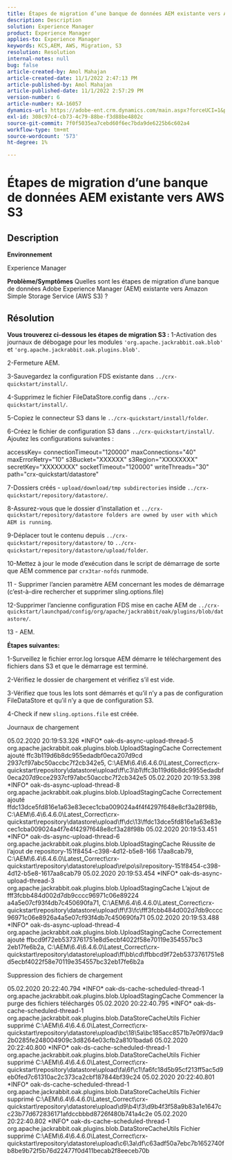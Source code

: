 ```yaml
---
title: Étapes de migration d’une banque de données AEM existante vers AWS S3
description: Description
solution: Experience Manager
product: Experience Manager
applies-to: Experience Manager
keywords: KCS,AEM, AWS, Migration, S3
resolution: Resolution
internal-notes: null
bug: false
article-created-by: Amol Mahajan
article-created-date: 11/1/2022 2:47:13 PM
article-published-by: Amol Mahajan
article-published-date: 11/1/2022 2:57:29 PM
version-number: 6
article-number: KA-16057
dynamics-url: https://adobe-ent.crm.dynamics.com/main.aspx?forceUCI=1&pagetype=entityrecord&etn=knowledgearticle&id=4fd5180d-f459-ed11-9561-6045bd006ce9
exl-id: 308c97c4-cb73-4c79-88be-f3d88be4802c
source-git-commit: 7f0f5035ea7cebd60f6ec7bda9de6225b6c602a4
workflow-type: tm+mt
source-wordcount: '573'
ht-degree: 1%

---
```


# Étapes de migration d’une banque de données AEM existante vers AWS S3

## Description


<b>Environnement</b>

Experience Manager


<b>Problème/Symptômes</b>
Quelles sont les étapes de migration d’une banque de données Adobe Experience Manager (AEM) existante vers Amazon Simple Storage Service (AWS S3) ?


## Résolution

<b>Vous trouverez ci-dessous les étapes de migration S3 :</b>
1-Activation des journaux de débogage pour les modules `'org.apache.jackrabbit.oak.blob'` et `'org.apache.jackrabbit.oak.plugins.blob'`.

2-Fermeture AEM.

3-Sauvegardez la configuration FDS existante dans `../crx-quickstart/install/`.

4-Supprimez le fichier FileDataStore.config dans `../crx-quickstart/install/`.

5-Copiez le connecteur S3 dans le `../crx-quickstart/install/folder`.

6-Créez le fichier de configuration S3 dans `../crx-quickstart/install/`. Ajoutez les configurations suivantes :

accessKey= connectionTimeout=&quot;120000&quot; maxConnections=&quot;40&quot; maxErrorRetry=&quot;10&quot; s3Bucket=&quot;XXXXXX&quot; s3Region=&quot;XXXXXXXX&quot; secretKey=&quot;XXXXXXXX&quot; socketTimeout=&quot;120000&quot; writeThreads=&quot;30&quot; path=&quot;crx-quickstart/datastore&quot;

7-Dossiers créés - `upload/download/tmp subdirectories` inside `../crx-quickstart/repository/datastore/`.

8-Assurez-vous que le dossier d’installation et `../crx-quickstart/repository/datastore folders are owned by user with which AEM is running`.

9-Déplacer tout le contenu depuis `../crx-quickstart/repository/datastore/` to `../crx-quickstart/repository/datastore/upload/folder`.

10-Mettez à jour le mode d’exécution dans le script de démarrage de sorte que AEM commence par `crx3tar-nofds` runmode.

11 - Supprimer l’ancien paramètre AEM concernant les modes de démarrage (c’est-à-dire rechercher et supprimer sling.options.file)

12-Supprimer l’ancienne configuration FDS mise en cache AEM de `../crx-quickstart/launchpad/config/org/apache/jackrabbit/oak/plugins/blob/datastore/`.

13 - AEM.

<b>Étapes suivantes:</b>

1-Surveillez le fichier error.log lorsque AEM démarre le téléchargement des fichiers dans S3 et que le démarrage est terminé.

2-Vérifiez le dossier de chargement et vérifiez s’il est vide.

3-Vérifiez que tous les lots sont démarrés et qu’il n’y a pas de configuration FileDataStore et qu’il n’y a que de configuration S3.

4-Check if new `sling.options.file` est créée.

Journaux de chargement

05.02.2020 20:19:53.326 \*INFO\* oak-ds-async-upload-thread-5 org.apache.jackrabbit.oak.plugins.blob.UploadStagingCache Correctement ajouté ffc3b119d6b8dc955edadbf0eca207d9cd 2937cf97abc50accbc7f2cb342e5, C:\AEM\6.4\6.4.6.0\Latest_Correct\crx-quickstart\repository\datastore\upload\ff\c3\b1\ffc3b119d6b8dc9955edadbf0eca207d9cce2937cf97abc50accbc7f2cb342e5 05.02.2020 20:19:53.398 \*INFO\* oak-ds-async-upload-thread-8 org.apache.jackrabbit.oak.plugins.blob.UploadStagingCache Correctement ajouté ffdc13dce5fd816e1a63e83ecec1cba009024a4f4f4297f648e8cf3a28f98b, C:\AEM\6.4\6.4.6.0\Latest_Correct\crx-quickstart\repository\datastore\upload\ff\dc\13\ffdc13dce5fd816e1a63e83ecec1cba009024a4f7e4f4297f648e8cf3a28f98b 05.02.2020 20:19:53.451 \*INFO\* oak-ds-async-upload-thread-6 org.apache.jackrabbit.oak.plugins.blob.UploadStagingCache Réussite de l’ajout de repository-151f8454-c398-4d12-b5e8-166 17aa8cab79, C:\AEM\6.4\6.4.6.0\Latest_Correct\crx-quickstart\repository\datastore\upload\re\po\si\repository-151f8454-c398-4d12-b5e8-1617aa8cab79 05.02.2020 20:19:53.454 \*INFO\* oak-ds-async-upload-thread-3 org.apache.jackrabbit.oak.plugins.blob.UploadStagingCache L’ajout de fff3fcbb484d002d7db9cccc96971c06e89224 a4a5e07cf93f4db7c450690fa71, C:\AEM\6.4\6.4.6.0\Latest_Correct\crx-quickstart\repository\datastore\upload\ff\f3\fc\fff3fcbb484d002d7db9cccc96971c06e8926a4a5e07cf93f4db7c450690fa71 05.02.2020 20:19:53.488 \*INFO\* oak-ds-async-upload-thread-4 org.apache.jackrabbit.oak.plugins.blob.UploadStagingCache Correctement ajouté ffbcd9f72eb5373761751e8d5ecbf4022f58e70119e354557bc3 2eb17fe6b2a, C:\AEM\6.4\6.4.6.0\Latest_Correct\crx-quickstart\repository\datastore\upload\ff\bb\cd\ffbbcd9f72eb5373761751e8d5ecbf4022f58e70119e354557bc32eb17fe6b2a

Suppression des fichiers de chargement

05.02.2020 20:22:40.794 \*INFO\* oak-ds-cache-scheduled-thread-1 org.apache.jackrabbit.oak.plugins.blob.UploadStagingCache Commencer la purge des fichiers téléchargés 05.02.2020 20:22:40.795 \*INFO\* oak-ds-cache-scheduled-thread-1 org.apache.jackrabbit.oak.plugins.blob.DataStoreCacheUtils Fichier supprimé C:\AEM\6.4\6.4.6.0\Latest_Correct\crx-quickstart\repository\datastore\upload\bc\18\5a\bc185acc8571b7e0f97dac92b0285fe248004909c3d8264e03cfb2a8101bada6 05.02.2020 20:22:40.800 \*INFO\* oak-ds-cache-scheduled-thread-1 org.apache.jackrabbit.oak.plugins.blob.DataStoreCacheUtils Fichier supprimé C:\AEM\6.4\6.4.6.0\Latest_Correct\crx-quickstart\repository\datastore\upload\fa\6f\c1\fa6fc18d5b95cf213ff5ac5d9eb0fed7c61310ac2c373ca2cbf187844bf39c24 05.02.2020 20:22:40.801 \*INFO\* oak-ds-cache-scheduled-thread-1 org.apache.jackrabbit.oak.plugins.blob.DataStoreCacheUtils Fichier supprimé C:\AEM\6.4\6.4.6.0\Latest_Correct\crx-quickstart\repository\datastore\upload\d9\b4\f3\d9b4f3f58a9b83a1e1647cc23b77d672836171afdccbbbd8726f480b741a4c2e 05.02.2020 20:22:40.802 \*INFO\* oak-ds-cache-scheduled-thread-1 org.apache.jackrabbit.oak.plugins.blob.DataStoreCacheUtils Fichier supprimé C:\AEM\6.4\6.4.6.0\Latest_Correct\crx-quickstart\repository\datastore\upload\c6\3a\df\c63adf50a7ebc7b1652740fb8be9b72f5b76d22477f0d411becab2f8eeceb70b
